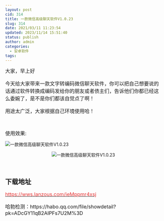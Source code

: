 ```yaml
---
layout: post
cid: 314
title: 一款微信高级聊天软件V1.0.23
slug: 314
date: 2021/03/11 11:23:54
updated: 2023/11/14 15:51:40
status: publish
author: admin
categories: 
  - 安卓软件
tags: 
---
```



<div alt="潮男心博客 www.cnx0.com">
	<span style="font-size:16px;">大家，早上好</span><br />
<br />
<span style="font-size:16px;">今天给大家带来一款文字转编码微信聊天软件，你可以把自己想要说的话通过软件转换成编码发给你的朋友或者债主们，告诉他们你都已经这么委婉了，是不是你们都该自觉点了啊！</span><br />
<br />
<span style="font-size:16px;">用途太广泛，大家根据自己环境使用哈！</span><br />
<br />
<br />
	<p>
		<span style="font-size:16px;">使用效果:</span> 
	</p>
	<p>
		<img src="https://www.kjsv.com/download/image/2021/03/10/20210310225411_342281.png" alt="一款微信高级聊天软件V1.0.23" title="一款微信高级聊天软件V1.0.23" align="" /> 
	</p>
	<p style="text-align:center;">
		<img src="https://www.kjsv.com/download/image/2021/03/10/20210310225442_466191.png" alt="一款微信高级聊天软件V1.0.23" title="一款微信高级聊天软件V1.0.23" align="" /> 
	</p>
	<p>
		<br />
<span style="font-size:16px;"></span>
	</p>
	<h2>
		下载地址
	</h2>
<a href="https://wws.lanzous.com/ieMppmr4xsj" target="_blank"><span style="color:#E53333;font-size:16px;">https://wws.lanzous.com/ieMppmr4xsj</span></a><br />
<br />
<span style="font-size:16px;">哈勃检测：https://habo.qq.com/file/showdetail?pk=ADcGY11qB2AIPFs7U2M%3D</span><br />
<span style="font-size:16px;"></span> 
	<p>
		<br />
	</p>
</div>